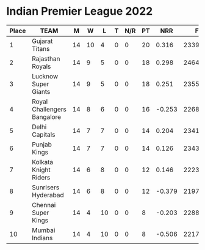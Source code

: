 # Indian Premier League 2022

| Place | TEAM	| M	|  W	|  L	| T	| N/R	| PT	| NRR |	FOR |	AGAINST |
|-----|---|-----|-----|---|-----|-----|------|-----|-------------------|-----------------------|
|1		|  Gujarat Titans	      |      14|	10	|4	 | 0|	0|	20|	0.316|	2339/278.1|	2216/273.5|
|2	|	  Rajasthan Royals	    |      14|	9	 | 5	 | 0|	0|	18|	0.298|	2464/279.2|	2351/275.5|
|3	|	  Lucknow Super Giants	  |    14|	9	 | 5	 | 0|	0|	18|	0.251|	2355/279.1|	2289/279.4|
|4	|	  Royal Challengers Bangalore	|14|	8	 | 6	 | 0|	0|	16|	-0.253|	2268/275.4|	2260/266.3|
|5	|	  Delhi Capitals	      |      14|	7	 | 7	 | 0| 0|	14| 0.204|	2341/266.0| 2397/278.5|
|6	|	  Punjab Kings	         |     14|	7	 | 7	 | 0|	0|	14|	0.126|	2343/270.1|	2252/263.3|
|7	|	  Kolkata Knight Riders	 |     14|	6	 | 8	 | 0|	0|	12|	0.146|	2223/268.1|	2249/276.1|
|8	|	  Sunrisers Hyderabad	  |      14|	6	 | 8	 | 0|	0|	12|	-0.379|	2197/261.3|	2416/275.1|
|9	|	  Chennai Super Kings	  |      14|	4	 | 10	 | 0|	0|	8|	-0.203|	2288/280.0|	2254/269.1|
|10	|	Mumbai Indians	       |       14|  4  | 10  | 0| 0|	8|	-0.506|	2217/273.2|	2351/272.5|

